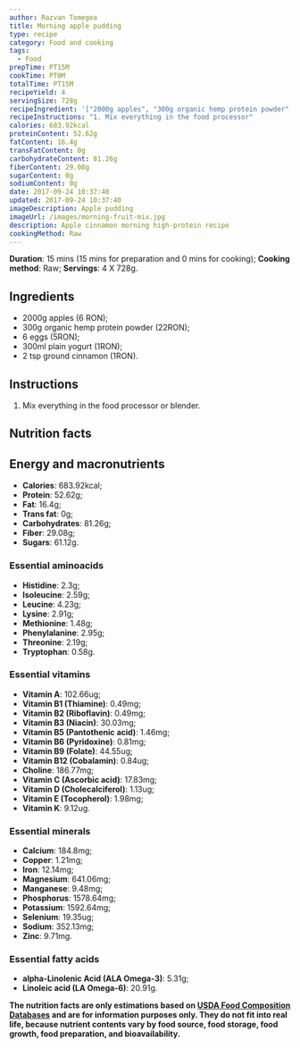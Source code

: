 ```yaml
---
author: Razvan Tomegea
title: Morning apple pudding
type: recipe
category: Food and cooking
tags:
  - Food
prepTime: PT15M
cookTime: PT0M
totalTime: PT15M
recipeYield: 4
servingSize: 728g
recipeIngredient: '["2000g apples", "300g organic hemp protein powder", "6 eggs", "300ml plain yogurt", "2 tsp ground cinnamon"]'
recipeInstructions: "1. Mix everything in the food processor"
calories: 683.92kcal
proteinContent: 52.62g
fatContent: 16.4g
transFatContent: 0g
carbohydrateContent: 81.26g
fiberContent: 29.08g
sugarContent: 0g
sodiumContent: 0g
date: 2017-09-24 10:37:40
updated: 2017-09-24 10:37:40
imageDescription: Apple pudding
imageUrl: /images/morning-fruit-mix.jpg
description: Apple cinnamon morning high-protein recipe
cookingMethod: Raw
---
```

**Duration**: 15 mins (15 mins for preparation and 0 mins for cooking);
**Cooking method**: Raw;
**Servings**: 4 X 728g.

## Ingredients
- 2000g apples (6 RON);
- 300g organic hemp protein powder (22RON);
- 6 eggs (5RON);
- 300ml plain yogurt (1RON);
- 2 tsp ground cinnamon (1RON).
<!-- more -->

## Instructions
1. Mix everything in the food processor or blender.

## Nutrition facts
## Energy and macronutrients
- **Calories**: 683.92kcal;
- **Protein**: 52.62g;
- **Fat**: 16.4g;
- **Trans fat**: 0g;
- **Carbohydrates**: 81.26g;
- **Fiber**: 29.08g;
- **Sugars**: 61.12g.

### Essential aminoacids
- **Histidine**: 2.3g;
- **Isoleucine**: 2.59g;
- **Leucine**: 4.23g;
- **Lysine**: 2.91g;
- **Methionine**: 1.48g;
- **Phenylalanine**: 2.95g;
- **Threonine**: 2.19g;
- **Tryptophan**: 0.58g.

### Essential vitamins
- **Vitamin A**: 102.66ug;
- **Vitamin B1 (Thiamine)**: 0.49mg;
- **Vitamin B2 (Riboflavin)**: 0.49mg;
- **Vitamin B3 (Niacin)**: 30.03mg;
- **Vitamin B5 (Pantothenic acid)**: 1.46mg;
- **Vitamin B6 (Pyridoxine)**: 0.81mg;
- **Vitamin B9 (Folate)**: 44.55ug;
- **Vitamin B12 (Cobalamin)**: 0.84ug;
- **Choline**: 186.77mg;
- **Vitamin C (Ascorbic acid)**: 17.83mg;
- **Vitamin D (Cholecalciferol)**: 1.13ug;
- **Vitamin E (Tocopherol)**: 1.98mg;
- **Vitamin K**: 9.12ug.

### Essential minerals
- **Calcium**: 184.8mg;
- **Copper**: 1.21mg;
- **Iron**: 12.14mg;
- **Magnesium**: 641.06mg;
- **Manganese**: 9.48mg;
- **Phosphorus**: 1578.64mg;
- **Potassium**: 1592.64mg;
- **Selenium**: 19.35ug;
- **Sodium**: 352.13mg;
- **Zinc**: 9.71mg.

### Essential fatty acids
- **alpha-Linolenic Acid (ALA Omega-3)**: 5.31g;
- **Linoleic acid (LA Omega-6)**: 20.91g.

**The nutrition facts are only estimations based on [USDA Food Composition Databases](https://ndb.nal.usda.gov/ndb/search/list) and are for information purposes only. They do not fit into real life, because nutrient contents vary by food source, food storage, food growth, food preparation, and bioavailability.**
